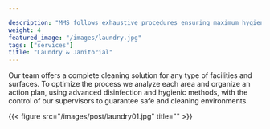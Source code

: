 ```yaml
---

description: "MMS follows exhaustive procedures ensuring maximum hygiene and efficacy in each operation."
weight: 4
featured_image: "/images/laundry.jpg"
tags: ["services"]
title: "Laundry & Janitorial"
---
```

Our team offers a complete cleaning solution for any type of facilities and surfaces. To optimize the process we analyze each area and organize an action plan, using advanced disinfection and hygienic methods, with the control of our supervisors to guarantee safe and cleaning environments.

{{< figure src="/images/post/laundry01.jpg" title="" >}}
